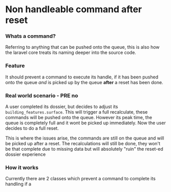 # Non handleable command after reset

### Whats a command?
Referring to anything that can be pushed onto the queue, this is also how the laravel core treats its naming deeper into the source code.

### Feature
It should prevent a command to execute its handle, if it has been pushed onto the queue *and* is picked up by the queue **after** a reset has been done.

### Real world scenario - PRE no
A user completed its dossier, but decides to adjust its `building_features.surface`. This will trigger a full recalculate, these commands will be pushed onto the queue.
However its peak time, the queue is completely full and it wont be picked up immediately. Now the user decides to do a full reset.

This is where the issues arise, the commands are still on the queue and will be picked up after a reset. The recalculations will still be done, they won't be that complete due to missing data but will absolutely "ruin" the reset-ed dossier experience

### How it works
Currently there are 2 classes which prevent a command to complete its handling if a   

